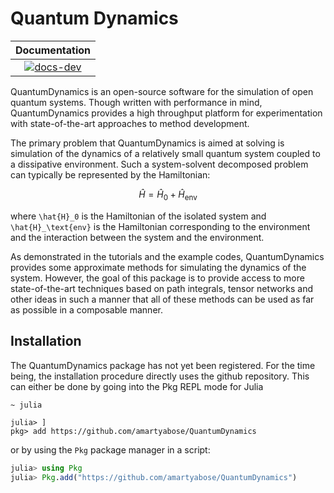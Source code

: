 # Quantum Dynamics

| **Documentation** |
|:-----------------:|
|[![docs-dev][docsdev-img]][docsdev-url]|

[docsdev-img]: https://img.shields.io/badge/docs-dev-blue.svg
[docsdev-url]: https://amartyabose.github.io/QuantumDynamics.jl/dev/

QuantumDynamics is an open-source software for the simulation of open quantum systems. Though written with performance in mind, QuantumDynamics provides a high throughput platform for experimentation with state-of-the-art approaches to method development.

The primary problem that QuantumDynamics is aimed at solving is simulation of the dynamics of a relatively small quantum system coupled to a dissipative environment. Such a system-solvent decomposed problem can typically be represented by the Hamiltonian:
```math
\hat{H} = \hat{H}_0 + \hat{H}_\text{env}
```
where ``\hat{H}_0`` is the Hamiltonian of the isolated system and ``\hat{H}_\text{env}`` is the Hamiltonian corresponding to the environment and the interaction between the system and the environment.

As demonstrated in the tutorials and the example codes, QuantumDynamics provides some approximate methods for simulating the dynamics of the system. However, the goal of this package is to provide access to more state-of-the-art techniques based on path integrals, tensor networks and other ideas in such a manner that all of these methods can be used as far as possible in a composable manner.

## Installation
The QuantumDynamics package has not yet been registered. For the time being, the installation procedure directly uses the github repository. This can either be done by going into the Pkg REPL mode for Julia

```bash
~ julia
```

```
julia> ]
pkg> add https://github.com/amartyabose/QuantumDynamics
```

or by using the `Pkg` package manager in a script:

```julia
julia> using Pkg
julia> Pkg.add("https://github.com/amartyabose/QuantumDynamics")
```
